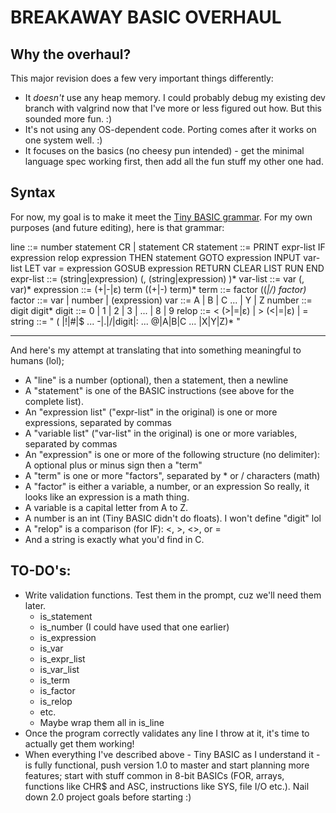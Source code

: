 # BREAKAWAY BASIC OVERHAUL

## Why the overhaul?

This major revision does a few very important things differently:

* It *doesn't* use any heap memory.  I could probably debug my existing dev branch with valgrind now that I've more or less figured out how.  But this sounded more fun. :)
* It's not using any OS-dependent code.  Porting comes after it works on one system well. :)
* It focuses on the basics (no cheesy pun intended) - get the minimal language spec working first, then add all the fun stuff my other one had.

## Syntax

For now, my goal is to make it meet the [Tiny BASIC grammar](https://en.wikipedia.org/wiki/Tiny_BASIC#Formal_grammar).  For my own purposes (and future editing), here is that grammar:

line ::= number statement CR | statement CR
statement ::= PRINT expr-list
	IF expression relop expression THEN statement
	GOTO expression
	INPUT var-list
	LET var = expression
	GOSUB expression
	RETURN
	CLEAR
	LIST
	RUN
	END
expr-list ::= (string|expression) (, (string|expression) )*
var-list ::= var (, var)*
expression ::= (+|-|ε) term ((+|-) term)*
term ::= factor ((*|/) factor)*
factor ::= var | number | (expression)
var ::= A | B | C ... | Y | Z
number ::= digit digit*
digit ::= 0 | 1 | 2 | 3 | ... | 8 | 9
relop ::= < (>|=|ε) | > (<|=|ε) | =
string ::= " ( |!|#|$ ... -|.|/|digit|: ... @|A|B|C ... |X|Y|Z)* "

-----------------------------------------------------------------

And here's my attempt at translating that into something meaningful to humans (lol);

* A "line" is a number (optional), then a statement, then a newline
* A "statement" is one of the BASIC instructions (see above for the complete list).
* An "expression list" ("expr-list" in the original) is one or more expressions, separated by commas
* A "variable list" ("var-list" in the original) is one or more variables, separated by commas
* An "expression" is one or more of the following structure (no delimiter):
	A optional plus or minus sign
	then a "term"
* A "term" is one or more "factors", separated by * or / characters (math)
* A "factor" is either a variable, a number, or an expression
	So really, it looks like an expression is a math thing.
* A variable is a capital letter from A to Z.
* A number is an int (Tiny BASIC didn't do floats).  I won't define "digit" lol
* A "relop" is a comparison (for IF): <, >, <>, or =
* And a string is exactly what you'd find in C.

## TO-DO's:

* Write validation functions.  Test them in the prompt, cuz we'll need them later.
	- is_statement
	- is_number (I could have used that one earlier)
	- is_expression
	- is_var
	- is_expr_list
	- is_var_list
	- is_term
	- is_factor
	- is_relop
	- etc.
	- Maybe wrap them all in is_line
* Once the program correctly validates any line I throw at it, it's time to actually get them working!
* When everything I've described above - Tiny BASIC as I understand it - is fully functional, push version 1.0 to master and start planning more features; start with stuff common in 8-bit BASICs (FOR, arrays, functions like CHR$ and ASC, instructions like SYS, file I/O etc.).  Nail down 2.0 project goals before starting :)
